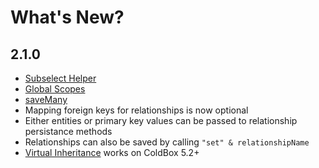 # What's New?

## 2.1.0

* [Subselect Helper](getting-started/query-scopes.md#subselects)
* [Global Scopes](getting-started/query-scopes.md#global-scopes)
* [saveMany](relationships/relationship-types/hasmany.md#saveMany)
* Mapping foreign keys for relationships is now optional
* Either entities or primary key values can be passed to relationship persistance methods
* Relationships can also be saved by calling `"set" & relationshipName`
* [Virtual Inheritance](getting-started/defining-an-entity.md) works on ColdBox 5.2+

